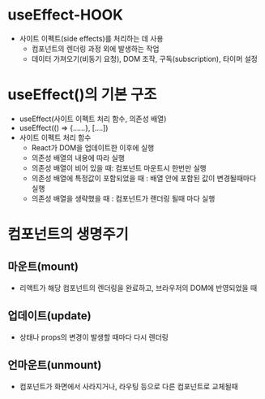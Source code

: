 # useEffect-HOOK
- 사이트 이펙트(side effects)를 처리하는 데 사용
    - 컴포넌트의 렌더링 과정 외에 발생하는 작업
    - 데이터 가져오기(비동기 요청), DOM 조작, 구독(subscription), 타이머 설정
# useEffect()의 기본 구조
- useEffect(사이트 이펙트 처리 함수, 의존성 배열)
- useEffect(() => {......}, [....])
- 사이트 이펙트 처리 함수
    - React가 DOM을 업데이트한 이후에 실행
    - 의존성 배열의 내용에 따라 실행
    - 의존성 배열이 비어 있을 때: 컴포넌트 마운트시 한번만 실행
    - 의존성 배열에 특정값이 포함되었을 때 : 배열 안에 포함된 값이 변경될때마다 실행
    - 의존성 배열을 생략했을 때 : 컴포넌트가 랜더링 될때 마다 실행

# 컴포넌트의 생명주기
## 마운트(mount)
- 리액트가 해당 컴포넌트의 렌더링을 완료하고, 브라우저의 DOM에 반영되었을 때

## 업데이트(update)
- 상태나 props의 변경이 발생할 때마다 다시 렌더링

## 언마운트(unmount)
- 컴포넌트가 화면에서 사라지거나, 라우팅 등으로 다른 컴포넌트로 교체될때